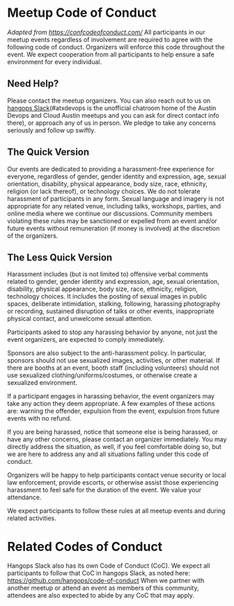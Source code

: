 # Meetup Code of Conduct

_Adapted from https://confcodeofconduct.com/_
All participants in our meetup events regardless of involvement are required to agree with the following code of conduct. Organizers will enforce this code throughout the event. We expect cooperation from all participants to help ensure a safe environment for every individual.

## Need Help?
Please contact the meetup organizers. You can also reach out to us on [hangops Slack](https://signup.hangops.com/)(#atxdevops is the unofficial chatroom home of the Austin Devops and Cloud Austin meetups and you can ask for direct contact info there), or approach any of us in person. We pledge to take any concerns seriously and follow up swiftly.

## The Quick Version
Our events are dedicated to providing a harassment-free experience for everyone, regardless of gender, gender identity and expression, age, sexual orientation, disability, physical appearance, body size, race, ethnicity, religion (or lack thereof), or technology choices. We do not tolerate harassment of participants in any form. Sexual language and imagery is not appropriate for any related venue, including talks, workshops, parties, and online media where we continue our discussions. Community members violating these rules may be sanctioned or expelled from an event and/or future events without remuneration (if money is involved) at the discretion of the organizers.

## The Less Quick Version
Harassment includes (but is not limited to) offensive verbal comments related to gender, gender identity and expression, age, sexual orientation, disability, physical appearance, body size, race, ethnicity, religion, technology choices. It includes the posting of sexual images in public spaces, deliberate intimidation, stalking, following, harassing photography or recording, sustained disruption of talks or other events, inappropriate physical contact, and unwelcome sexual attention.

Participants asked to stop any harassing behavior by anyone, not just the event organizers, are expected to comply immediately.

Sponsors are also subject to the anti-harassment policy. In particular, sponsors should not use sexualized images, activities, or other material. If there are booths at an event, booth staff (including volunteers) should not use sexualized clothing/uniforms/costumes, or otherwise create a sexualized environment.

If a participant engages in harassing behavior, the event organizers may take any action they deem appropriate.  A few examples of these actions are: warning the offender, expulsion from the event, expulsion from future events with no refund.

If you are being harassed, notice that someone else is being harassed, or have any other concerns, please contact an organizer immediately. You may directly address the situation, as well, if you feel comfortable doing so, but we are here to address any and all situations falling under this code of conduct.

Organizers will be happy to help participants contact venue security or local law enforcement, provide escorts, or otherwise assist those experiencing harassment to feel safe for the duration of the event. We value your attendance.

We expect participants to follow these rules at all meetup events and during related activities.

# Related Codes of Conduct

Hangops Slack also has its own Code of Conduct (CoC). We expect all participants to follow that CoC in hangops Slack, as noted here: https://github.com/hangops/code-of-conduct
When we partner with another meetup or attend an event as members of this community, attendees are also expected to abide by any CoC that may apply.
